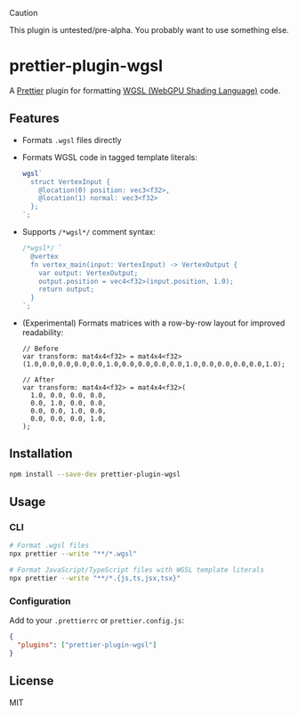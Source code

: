 > [!CAUTION]
>
> This plugin is untested/pre-alpha. You probably want to use something else.

# prettier-plugin-wgsl

A [Prettier](https://prettier.io/) plugin for formatting [WGSL (WebGPU Shading
Language)](https://gpuweb.github.io/gpuweb/wgsl/) code.

## Features

- Formats `.wgsl` files directly
- Formats WGSL code in tagged template literals:
  ```ts
  wgsl`
    struct VertexInput {
      @location(0) position: vec3<f32>,
      @location(1) normal: vec3<f32>
    };
  `;
  ```
- Supports `/*wgsl*/` comment syntax:

  ```ts
  /*wgsl*/ `
    @vertex
    fn vertex_main(input: VertexInput) -> VertexOutput {
      var output: VertexOutput;
      output.position = vec4<f32>(input.position, 1.0);
      return output;
    }
  `;
  ```

- (Experimental) Formats matrices with a row-by-row layout for improved
  readability:

  ```wgsl
  // Before
  var transform: mat4x4<f32> = mat4x4<f32>(1.0,0.0,0.0,0.0,0.0,1.0,0.0,0.0,0.0,0.0,1.0,0.0,0.0,0.0,0.0,1.0);

  // After
  var transform: mat4x4<f32> = mat4x4<f32>(
    1.0, 0.0, 0.0, 0.0,
    0.0, 1.0, 0.0, 0.0,
    0.0, 0.0, 1.0, 0.0,
    0.0, 0.0, 0.0, 1.0,
  );
  ```

## Installation

```bash
npm install --save-dev prettier-plugin-wgsl
```

## Usage

### CLI

```bash
# Format .wgsl files
npx prettier --write "**/*.wgsl"

# Format JavaScript/TypeScript files with WGSL template literals
npx prettier --write "**/*.{js,ts,jsx,tsx}"
```

### Configuration

Add to your `.prettierrc` or `prettier.config.js`:

```json
{
  "plugins": ["prettier-plugin-wgsl"]
}
```

## License

MIT
